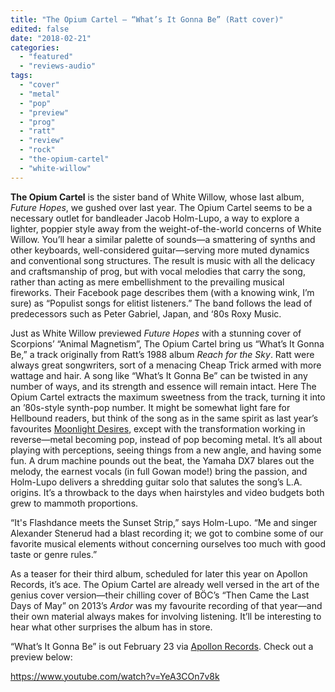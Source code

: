 ```yaml
---
title: "The Opium Cartel – “What’s It Gonna Be” (Ratt cover)"
edited: false
date: "2018-02-21"
categories:
  - "featured"
  - "reviews-audio"
tags:
  - "cover"
  - "metal"
  - "pop"
  - "preview"
  - "prog"
  - "ratt"
  - "review"
  - "rock"
  - "the-opium-cartel"
  - "white-willow"
---
```


**The Opium Cartel** is the sister band of White Willow, whose last album, _Future Hopes_, we gushed over last year. The Opium Cartel seems to be a necessary outlet for bandleader Jacob Holm-Lupo, a way to explore a lighter, poppier style away from the weight-of-the-world concerns of White Willow. You’ll hear a similar palette of sounds—a smattering of synths and other keyboards, well-considered guitar—serving more muted dynamics and conventional song structures. The result is music with all the delicacy and craftsmanship of prog, but with vocal melodies that carry the song, rather than acting as mere embellishment to the prevailing musical fireworks. Their Facebook page describes them (with a knowing wink, I’m sure) as “Populist songs for elitist listeners.” The band follows the lead of predecessors such as Peter Gabriel, Japan, and ‘80s Roxy Music.

Just as White Willow previewed _Future Hopes_ with a stunning cover of Scorpions’ “Animal Magnetism”, The Opium Cartel bring us “What’s It Gonna Be,” a track originally from Ratt’s 1988 album _Reach for the Sky_. Ratt were always great songwriters, sort of a menacing Cheap Trick armed with more wattage and hair. A song like “What’s It Gonna Be” can be twisted in any number of ways, and its strength and essence will remain intact. Here The Opium Cartel extracts the maximum sweetness from the track, turning it into an ’80s-style synth-pop number. It might be somewhat light fare for Hellbound readers, but think of the song as in the same spirit as last year’s favourites [Moonlight Desires](https://moonlightdesires.bandcamp.com/), except with the transformation working in reverse—metal becoming pop, instead of pop becoming metal. It’s all about playing with perceptions, seeing things from a new angle, and having some fun. A drum machine pounds out the beat, the Yamaha DX7 blares out the melody, the earnest vocals (in full Gowan mode!) bring the passion, and Holm-Lupo delivers a shredding guitar solo that salutes the song’s L.A. origins. It’s a throwback to the days when hairstyles and video budgets both grew to mammoth proportions.

“It's Flashdance meets the Sunset Strip,” says Holm-Lupo. “Me and singer Alexander Stenerud had a blast recording it; we got to combine some of our favorite musical elements without concerning ourselves too much with good taste or genre rules.”

As a teaser for their third album, scheduled for later this year on Apollon Records, it’s ace. The Opium Cartel are already well versed in the art of the genius cover version—their chilling cover of BÖC’s “Then Came the Last Days of May” on 2013’s _Ardor_ was my favourite recording of that year—and their own material always makes for involving listening. It’ll be interesting to hear what other surprises the album has in store.

“What’s It Gonna Be” is out February 23 via [Apollon Records](https://www.apollonrecords.no/). Check out a preview below:

https://www.youtube.com/watch?v=YeA3COn7v8k
